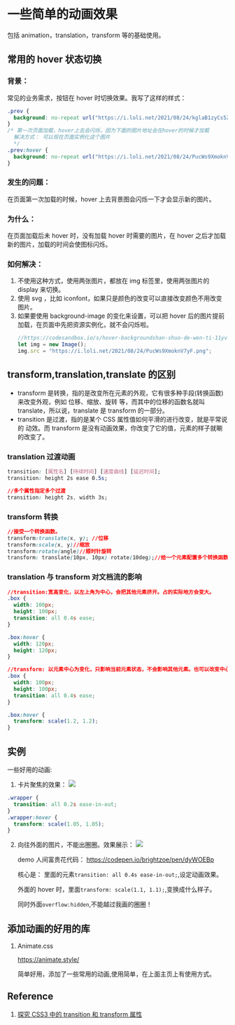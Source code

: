 # 一些简单的动画效果

包括 animation，translation，transform 等的基础使用。

## 常用的 hover 状态切换

### 背景：

常见的业务需求，按钮在 hover 时切换效果。我写了这样的样式：

```css
.prev {
  background: no-repeat url("https://i.loli.net/2021/08/24/kglaB1zyCs5ZvJw.png");
}
/* 第一次页面加载，hover上去会闪烁，因为下面的图片地址会在hover的时候才加载
  解决方式： 可以现在页面实例化这个图片
  */
.prev:hover {
  background: no-repeat url("https://i.loli.net/2021/08/24/PucWs9XmoknV7yF.png");
}
```

### 发生的问题：

在页面第一次加载的时候，hover 上去背景图会闪烁一下才会显示新的图片。

### 为什么：

在页面加载后未 hover 时，没有加载 hover 时需要的图片，在 hover 之后才加载新的图片，加载的时间会使图标闪烁。

### 如何解决：

1. 不使用这种方式，使用两张图片，都放在 img 标签里，使用两张图片的 display 来切换。
2. 使用 svg ，比如 iconfont，如果只是颜色的改变可以直接改变颜色不用改变图片。
3. 如果要使用 background-image 的变化来设置，可以把 hover 后的图片提前加载，在页面中先把资源实例化，就不会闪烁啦。
   ```js
   //https://codesandbox.io/s/hover-backgroundshan-shuo-de-wen-ti-11yv5?file=/index.js
   let img = new Image();
   img.src = "https://i.loli.net/2021/08/24/PucWs9XmoknV7yF.png";
   ```

## transform,translation,translate 的区别

- transform 是转换，指的是改变所在元素的外观，它有很多种手段(转换函数)来改变外观，例如 位移、缩放、旋转 等，而其中的位移的函数名就叫 translate，所以说，translate 是 transform 的一部分。
- transition 是过渡，指的是某个 CSS 属性值如何平滑的进行改变，就是平常说的 动效。而 transform 是没有动画效果，你改变了它的值，元素的样子就唰的改变了。

### translation 过渡动画

```css
transition: [属性名] [持续时间] [速度曲线] [延迟时间];
transition: height 2s ease 0.5s;

//多个属性指定多个过渡
transition: height 2s, width 3s;
```

### transform 转换

```css
//接受一个转换函数。
transform:translate(x, y); //位移
transform:scale(x, y)//缩放
transform:rotate(angle)//顺时针旋转
transform: translate(10px, 10px) rotate(10deg);//给一个元素配置多个转换函数

```

### translation 与 transform 对文档流的影响

```css
//transition:宽高变化，以左上角为中心，会把其他元素挤开。占的实际地方会变大。
.box {
  width: 100px;
  height: 100px;
  transition: all 0.4s ease;
}

.box:hover {
  width: 120px;
  height: 120px;
}

//transform: 以元素中心为变化，只影响当前元素状态，不会影响其他元素。也可以改变中心位置。
.box {
  width: 100px;
  height: 100px;
  transition: all 0.4s ease;
}

.box:hover {
  transform: scale(1.2, 1.2);
}
```

## 实例

一些好用的动画:

1. 卡片聚焦的效果：
   ![](https://i.loli.net/2021/08/02/JjqbUf2lTtm7YSw.gif)

```css
.wrapper {
  transition: all 0.2s ease-in-out;
}
.wrapper:hover {
  transform: scale(1.05, 1.05);
}
```

2.  向往外面的图片，不能出圈圈。效果展示：
    ![](https://i.loli.net/2021/08/02/PETa1dcnrYyAitS.gif)

    demo 人间富贵花代码：
    https://codepen.io/brightzoe/pen/dyWOEBp

    核心是：
    里面的元素`transition: all 0.4s ease-in-out;`,设定动画效果。

    外面的 hover 时，里面`transform: scale(1.1, 1.1);`,变换成什么样子。

    同时外面`overflow:hidden`,不能越过我画的圈圈！

## 添加动画的好用的库

1. Animate.css

   https://animate.style/

   简单好用，添加了一些常用的动画,使用简单，在上面主页上有使用方式。

## Reference

1. [探究 CSS3 中的 transition 和 transform 属性](https://www.jianshu.com/p/80f6051389bd)
